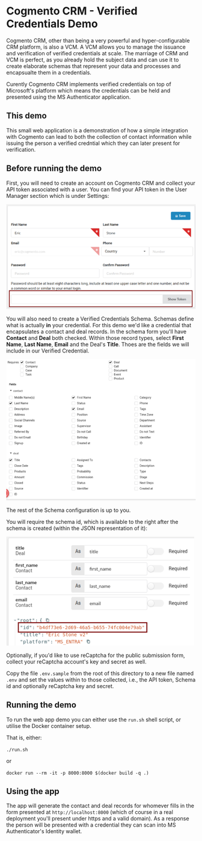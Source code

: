 # Cogmento CRM - Verified Credentials Demo 


Cogmento CRM, other than being a very powerful and hyper-configurable CRM platform, is also a VCM. 
A VCM allows you to manage the issuance and verification of verified credentials at scale.  The marriage of CRM and VCM is perfect, as you already hold the subject data and can use it to create elaborate schemas that represent your data and processes and encapsualte them in a credentials. 

Curently Cogmento CRM implements verified credentials on top of Microsoft's platform which means the credentials can be held and presented using the MS Authenticator application. 


## This demo

This small web application is a demonstration of how a simple integration with Cogmento can lead to both the collection of contact information while issuing the person a verified credntial which they can later present for verification. 



## Before running the demo 

First, you will need to create an account on Cogmento CRM and collect your API token associated with a user. 
You can find your API token in the User Manager section which is  under Settings:

![screenshot](./templates/api-token.png)


You will also need to create a Verified Credentials Schema. Schemas define what is actually __in__ your credential. For this demo we'd like a credential that encapsulates a contact and deal records. In the schema form you'll have __Contact__ and __Deal__ both checked. Within those record types, select __First Name__, __Last Name__, __Email__ and the Deal's __Title__. Thoes are the fields we will include in our Verified Credential.

![screenshot](./templates/vcm-fields.png)

The rest of the Schema configuration is up to you. 

You will require the schema id, which is available to the right after the schema is created (within the JSON representation of it):

![screenshot](./templates/schema-id.png)

Optionally, if you'd like to use reCaptcha for the public submission form, collect your reCaptcha account's key and secret as well. 

Copy the file `.env.sample` from the root of this directory to a new file named `.env` and set the values within to those collected, i.e., the API token, Schema id and optionally reCaptcha key and secret. 

## Running the demo 

To run the web app demo you can either use the `run.sh` shell script, or utilise the Docker container setup.

That is, either: 

`./run.sh` 

or 
 
`docker run --rm -it -p 8000:8000 $(docker build -q .)`


## Using the app

The app will generate the contact and deal records for whomever fills in the form presented at `http://localhost:8000` (which of course in a real deployment you'll present under https and a valid domain). As a response the person will be presented with a credential they can scan into MS Authenticator's Identity wallet. 
